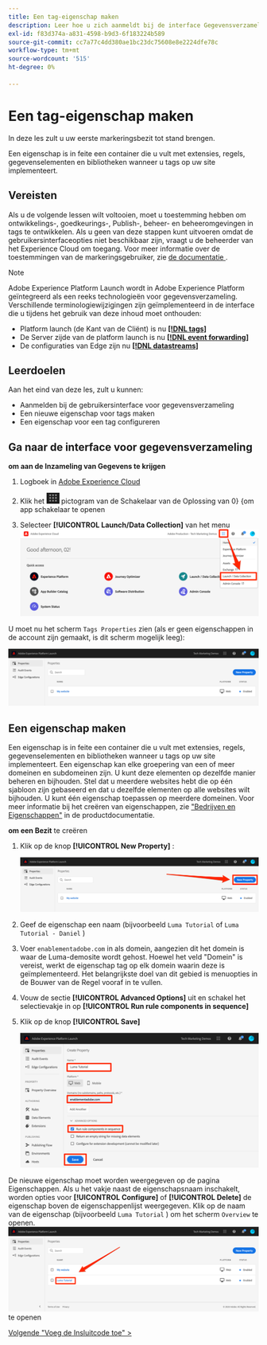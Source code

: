 ```yaml
---
title: Een tag-eigenschap maken
description: Leer hoe u zich aanmeldt bij de interface Gegevensverzameling en een eigenschap tag maakt. Deze les maakt deel uit van de zelfstudie Experience Cloud implementeren in websites.
exl-id: f83d374a-a831-4598-b9d3-6f183224b589
source-git-commit: cc7a77c4dd380ae1bc23dc75608e8e2224dfe78c
workflow-type: tm+mt
source-wordcount: '515'
ht-degree: 0%

---
```


# Een tag-eigenschap maken

In deze les zult u uw eerste markeringsbezit tot stand brengen.

Een eigenschap is in feite een container die u vult met extensies, regels, gegevenselementen en bibliotheken wanneer u tags op uw site implementeert.

## Vereisten

Als u de volgende lessen wilt voltooien, moet u toestemming hebben om ontwikkelings-, goedkeurings-, Publish-, beheer- en beheeromgevingen in tags te ontwikkelen. Als u geen van deze stappen kunt uitvoeren omdat de gebruikersinterfaceopties niet beschikbaar zijn, vraagt u de beheerder van het Experience Cloud om toegang. Voor meer informatie over de toestemmingen van de markeringsgebruiker, zie [ de documentatie ](https://experienceleague.adobe.com/docs/experience-platform/tags/admin/user-permissions.html?lang=nl-NL).

>[!NOTE]
>
>Adobe Experience Platform Launch wordt in Adobe Experience Platform geïntegreerd als een reeks technologieën voor gegevensverzameling. Verschillende terminologiewijzigingen zijn geïmplementeerd in de interface die u tijdens het gebruik van deze inhoud moet onthouden:
>
> * Platform launch (de Kant van de Cliënt) is nu **[[!DNL tags]](https://experienceleague.adobe.com/docs/experience-platform/tags/home.html?lang=nl)**
> * De Server zijde van de platform launch is nu **[[!DNL event forwarding]](https://experienceleague.adobe.com/docs/experience-platform/tags/event-forwarding/overview.html?lang=nl-NL)**
> * De configuraties van Edge zijn nu **[[!DNL datastreams]](https://experienceleague.adobe.com/docs/experience-platform/edge/fundamentals/datastreams.html?lang=nl-NL)**

## Leerdoelen

Aan het eind van deze les, zult u kunnen:

* Aanmelden bij de gebruikersinterface voor gegevensverzameling
* Een nieuwe eigenschap voor tags maken
* Een eigenschap voor een tag configureren

## Ga naar de interface voor gegevensverzameling

**om aan de Inzameling van Gegevens te krijgen**

1. Logboek in [ Adobe Experience Cloud ](https://experiencecloud.adobe.com)

1. Klik het ![&#128279;](images/launch-solutionSwitcher.png) pictogram van de Schakelaar van de Oplossing van 0&rbrace; &lbrace;om app schakelaar te openen

1. Selecteer **[!UICONTROL Launch/Data Collection]** van het menu ![ Open de oplossingsschakelaar gebruikend het pictogram en klik de Inzameling van de Lancering/van Gegevens ](images/launch-solutionSwitcherActivation.png)

U moet nu het scherm `Tags Properties` zien (als er geen eigenschappen in de account zijn gemaakt, is dit scherm mogelijk leeg):

![ het Scherm van Eigenschappen ](images/launch-propertiesScreen.png)

## Een eigenschap maken

Een eigenschap is in feite een container die u vult met extensies, regels, gegevenselementen en bibliotheken wanneer u tags op uw site implementeert. Een eigenschap kan elke groepering van een of meer domeinen en subdomeinen zijn. U kunt deze elementen op dezelfde manier beheren en bijhouden. Stel dat u meerdere websites hebt die op één sjabloon zijn gebaseerd en dat u dezelfde elementen op alle websites wilt bijhouden. U kunt één eigenschap toepassen op meerdere domeinen. Voor meer informatie bij het creëren van eigenschappen, zie [ &quot;Bedrijven en Eigenschappen&quot;](https://experienceleague.adobe.com/docs/experience-platform/tags/admin/companies-and-properties.html?lang=nl-NL) in de productdocumentatie.

**om een Bezit** te creëren

1. Klik op de knop **[!UICONTROL New Property]** :

   ![ klik Nieuw Bezit ](images/launch-addNewProperty.png)

1. Geef de eigenschap een naam (bijvoorbeeld `Luma Tutorial` of `Luma Tutorial - Daniel` )
1. Voer `enablementadobe.com` in als domein, aangezien dit het domein is waar de Luma-demosite wordt gehost. Hoewel het veld &quot;Domein&quot; is vereist, werkt de eigenschap tag op elk domein waarin deze is geïmplementeerd. Het belangrijkste doel van dit gebied is menuopties in de Bouwer van de Regel vooraf in te vullen.
1. Vouw de sectie **[!UICONTROL Advanced Options]** uit en schakel het selectievakje in op **[!UICONTROL Run rule components in sequence]**
1. Klik op de knop **[!UICONTROL Save]**

   ![ creeer een nieuw Bezit ](images/launch-newProperty.png)

De nieuwe eigenschap moet worden weergegeven op de pagina Eigenschappen. Als u het vakje naast de eigenschapsnaam inschakelt, worden opties voor **[!UICONTROL Configure]** of **[!UICONTROL Delete]** de eigenschap boven de eigenschappenlijst weergegeven. Klik op de naam van de eigenschap (bijvoorbeeld `Luma Tutorial` ) om het scherm `Overview` te openen.
![ klik de naam van het bezit om het ](images/launch-openProperty.png) te openen

[Volgende &quot;Voeg de Insluitcode toe&quot; >](add-embed-code.md)
